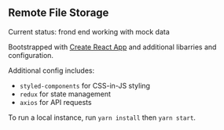 ## Remote File Storage
Current status: frond end working with mock data

Bootstrapped with [Create React App](https://github.com/facebookincubator/create-react-app) and additional libarries and configuration. 

Additional config includes:
* `styled-components` for CSS-in-JS styling
* `redux` for state management
* `axios` for API requests

To run a local instance, run `yarn install` then `yarn start`.